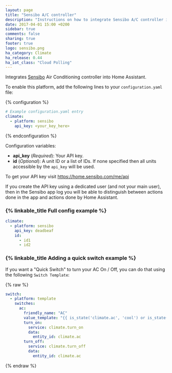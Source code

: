 ```yaml
---
layout: page
title: "Sensibo A/C controller"
description: "Instructions on how to integrate Sensibo A/C controller into Home Assistant."
date: 2017-04-01 15:00 +0200
sidebar: true
comments: false
sharing: true
footer: true
logo: sensibo.png
ha_category: Climate
ha_release: 0.44
ha_iot_class: "Cloud Polling"
---
```


Integrates [Sensibo](https://sensibo.com) Air Conditioning controller into Home Assistant.

To enable this platform, add the following lines to your `configuration.yaml` file:

{% configuration %}
```yaml
# Example configuration.yaml entry
climate:
  - platform: sensibo
    api_key: <your_key_here>
```
{% endconfiguration %}

Configuration variables:

- **api_key** (*Required*): Your API key.
- **id** (*Optional*): A unit ID or a list of IDs. If none specified then all units accessible by the `api_key` will be used.

To get your API key visit <https://home.sensibo.com/me/api>

<p class="note">
If you create the API key using a dedicated user (and not your main user), 
then in the Sensibo app log you will be able to distinguish between actions 
done in the app and actions done by Home Assistant.
</p>

### {% linkable_title Full config example %}
```yaml
climate:
  - platform: sensibo
    api_key: deadbeaf
    id:
      - id1
      - id2
```

### {% linkable_title Adding a quick switch example %}

If you want a "Quick Switch" to turn your AC On / Off, you can do that using the following `Switch Template`:

{% raw %}
```yaml
switch:
  - platform: template
    switches:
      ac:
        friendly_name: "AC"
        value_template: "{{ is_state('climate.ac', 'cool') or is_state('climate.ac', 'heat') or is_state('climate.ac', 'dry') or is_state('climate.ac', 'heat')}}"
        turn_on:
          service: climate.turn_on
          data:
            entity_id: climate.ac
        turn_off:
          service: climate.turn_off
          data:
            entity_id: climate.ac
```
{% endraw %}
